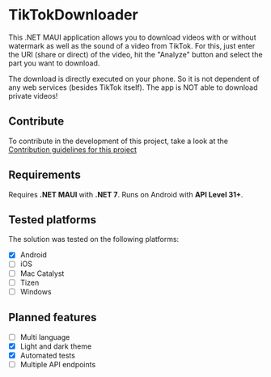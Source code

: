 # TikTokDownloader

This .NET MAUI application allows you to download videos with or without watermark as well as the sound of a video from TikTok. For this, just enter the URI (share or direct) of the video, hit the "Analyze" button and select the part you want to download.

The download is directly executed on your phone. So it is not dependent of any web services (besides TikTok itself). The app is NOT able to download private videos!

## Contribute

To contribute in the development of this project, take a look at the [Contribution guidelines for this project](CONTRIBUTION.md)

## Requirements

Requires **.NET MAUI** with **.NET 7**. Runs on Android with **API Level 31+**.

## Tested platforms

The solution was tested on the following platforms:

- [x] Android
- [ ] iOS
- [ ] Mac Catalyst
- [ ] Tizen
- [ ] Windows

## Planned features
- [ ] Multi language
- [x] Light and dark theme
- [x] Automated tests
- [ ] Multiple API endpoints